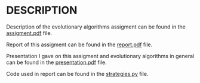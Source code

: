 # DESCRIPTION
Description of the evolutionary algorithms assigment can be found in the [assigment.pdf](assigment.pdf) file.

Report of this assigment can be found in the [report.pdf](report.pdf) file.

Presentation I gave on this assigment and evolutionary algorithms in general can be found in the [presentation.pdf](presentation.pdf) file.

Code used in report can be found in the [strategies.py](strategies.py) file.